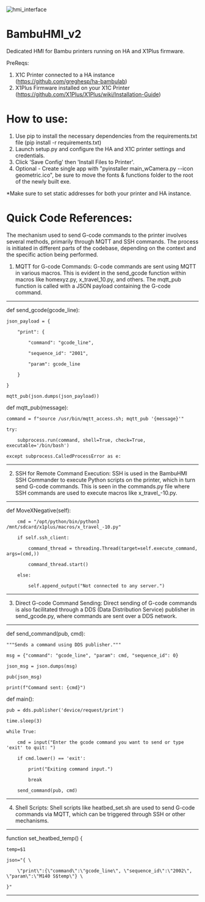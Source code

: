 ![hmi_interface](https://github.com/christophergault198/BambuHMI/assets/116657484/00042aee-bcd0-4a71-a7ce-912b3d272a31)
# BambuHMI_v2
 Dedicated HMI for Bambu printers running on HA and X1Plus firmware.


PreReqs:
1) X1C Printer connected to a HA instance (https://github.com/greghesp/ha-bambulab)
2) X1Plus Firmware installed on your X1C Printer (https://github.com/X1Plus/X1Plus/wiki/Installation-Guide)

# How to use:
1) Use pip to install the necessary dependencies from the requirements.txt file (pip install -r requirements.txt)
2) Launch setup.py and configure the HA and X1C printer settings and credentials.
3) Click 'Save Config' then 'Install Files to Printer'.
4) Optional - Create single app with "pyinstaller main_wCamera.py --icon geometric.ico", be sure to move the fonts & functions folder to the root of the newly built exe.

*Make sure to set static addresses for both your printer and HA instance.

# Quick Code References:
The mechanism used to send G-code commands to the printer involves several methods, primarily through MQTT and SSH commands. The process is initiated in different parts of the codebase, depending on the context and the specific action being performed.
1. MQTT for G-code Commands:
G-code commands are sent using MQTT in various macros. This is evident in the send_gcode function within macros like homexyz.py, x_travel_10.py, and others. The mqtt_pub function is called with a JSON payload containing the G-code command.
---
def send_gcode(gcode_line):

    json_payload = {

        "print": {

            "command": "gcode_line",

            "sequence_id": "2001",

            "param": gcode_line

        }

    }

    mqtt_pub(json.dumps(json_payload))



def mqtt_pub(message):

    command = f"source /usr/bin/mqtt_access.sh; mqtt_pub '{message}'"

    try:

        subprocess.run(command, shell=True, check=True, executable='/bin/bash')

    except subprocess.CalledProcessError as e:
---

2. SSH for Remote Command Execution:
SSH is used in the BambuHMI SSH Commander to execute Python scripts on the printer, which in turn send G-code commands. This is seen in the commands.py file where SSH commands are used to execute macros like x_travel_-10.py.

---
def MoveXNegative(self):

        cmd = "/opt/python/bin/python3 /mnt/sdcard/x1plus/macros/x_travel_-10.py"

        if self.ssh_client:

            command_thread = threading.Thread(target=self.execute_command, args=(cmd,))

            command_thread.start()

        else:

            self.append_output("Not connected to any server.")
---
3. Direct G-code Command Sending:
Direct sending of G-code commands is also facilitated through a DDS (Data Distribution Service) publisher in send_gcode.py, where commands are sent over a DDS network.
---
def send_command(pub, cmd):

    """Sends a command using DDS publisher."""

    msg = {"command": "gcode_line", "param": cmd, "sequence_id": 0}

    json_msg = json.dumps(msg)

    pub(json_msg)

    print(f"Command sent: {cmd}")



def main():

    pub = dds.publisher('device/request/print')

    time.sleep(3) 

    while True:

        cmd = input("Enter the gcode command you want to send or type 'exit' to quit: ")

        if cmd.lower() == 'exit':

            print("Exiting command input.")

            break

        send_command(pub, cmd)
---
4. Shell Scripts:
Shell scripts like heatbed_set.sh are used to send G-code commands via MQTT, which can be triggered through SSH or other mechanisms.
---
function set_heatbed_temp() {

    temp=$1

    json="{ \

        \"print\":{\"command\":\"gcode_line\", \"sequence_id\":\"2002\", \"param\":\"M140 S$temp\"} \

    }"
---
